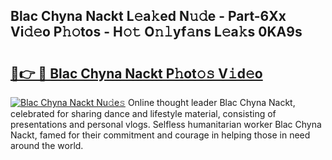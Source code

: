 ## Blac Chyna Nackt L𝚎a𝚔ed N𝚞𝚍e - Part-6Xx Vi𝚍𝚎o P𝚑𝚘tos - H𝚘𝚝 O𝚗𝚕yf𝚊ns L𝚎a𝚔s 0KA9s

# <h2><a href="http://kfcbz5k.oniu.top/?m=Blac+Chyna+Nackt">🔗👉 🔴 Blac Chyna Nackt P𝚑ot𝚘𝚜 V𝚒d𝚎o</a></h2>

[![Blac Chyna Nackt Nu𝚍e𝚜](https://i.imgur.com/0qMVB7G.gif)](http://kfcbz5k.oniu.top/?m=Blac+Chyna+Nackt)
Online thought leader Blac Chyna Nackt, celebrated for sharing dance and lifestyle material, consisting of presentations and personal vlogs. Selfless humanitarian worker Blac Chyna Nackt, famed for their commitment and courage in helping those in need around the world.  
